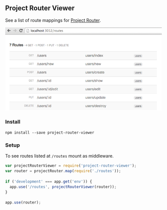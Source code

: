 ## Project Router Viewer

See a list of route mappings for [Project Router](https://github.com/moudy/project-router).

![Project Router Viewer Screenshot](https://raw.githubusercontent.com/moudy/project-router-viewer/screenshot/screenshot.png)

### Install
```
npm install --save project-router-viewer
```

### Setup
To see routes listed at `/routes` mount as middleware.

```js
var projectRouterViewer = require('project-router-viewer');
var router = projectRouter.map(require('./routes'));

if ('development' === app.get('env')) {
  app.use('/routes', projectRouterViewer(router));
}

app.use(router);
```
